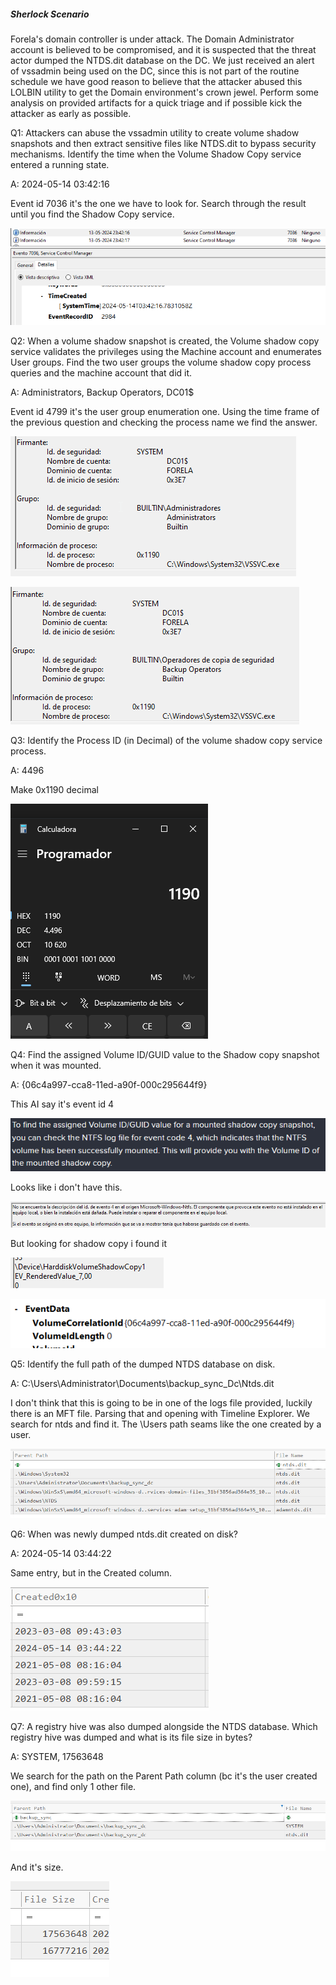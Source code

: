 
##### Sherlock Scenario

Forela's domain controller is under attack. The Domain Administrator account is believed to be compromised, and it is suspected that the threat actor dumped the NTDS.dit database on the DC. We just received an alert of vssadmin being used on the DC, since this is not part of the routine schedule we have good reason to believe that the attacker abused this LOLBIN utility to get the Domain environment's crown jewel. Perform some analysis on provided artifacts for a quick triage and if possible kick the attacker as early as possible.



Q1: Attackers can abuse the vssadmin utility to create volume shadow snapshots and then extract sensitive files like NTDS.dit to bypass security mechanisms. Identify the time when the Volume Shadow Copy service entered a running state.

A: 2024-05-14 03:42:16

Event id 7036 it's the one we have to look for. Search through the result until you find the Shadow Copy service.

![](../../Img/Pasted%20image%2020250427145931.png)

Q2: When a volume shadow snapshot is created, the Volume shadow copy service validates the privileges using the Machine account and enumerates User groups. Find the two user groups the volume shadow copy process queries and the machine account that did it.

A: Administrators, Backup Operators, DC01$

Event id 4799 it's the user group enumeration one. Using the time frame of the previous question and checking the process name we find the answer.

![](../../Img/Pasted%20image%2020250427150656.png)

![](../../Img/Pasted%20image%2020250427150644.png)

Q3: Identify the Process ID (in Decimal) of the volume shadow copy service process.

A: 4496

Make 0x1190 decimal

![](../../Img/Pasted%20image%2020250427150855.png)

Q4: Find the assigned Volume ID/GUID value to the Shadow copy snapshot when it was mounted.

A: {06c4a997-cca8-11ed-a90f-000c295644f9}

This AI say it's event id 4

![](../../Img/Pasted%20image%2020250427151758.png)

Looks like i don't have this.

![](../../Img/Pasted%20image%2020250427151927.png)

But looking for shadow copy i found it

![](../../Img/Pasted%20image%2020250427152032.png)

![](../../Img/Pasted%20image%2020250427152041.png)

Q5: Identify the full path of the dumped NTDS database on disk.

A: C:\Users\Administrator\Documents\backup_sync_Dc\Ntds.dit

I don't think that this is going to be in one of the logs file provided, luckily there is an MFT file.
Parsing that and opening with Timeline Explorer. We search for ntds and find it.
The \Users path seams like the one created by a user.

![](../../Img/Pasted%20image%2020250427152430.png)

Q6: When was newly dumped ntds.dit created on disk?

A: 2024-05-14 03:44:22

Same entry, but in the Created column.

![](../../Img/Pasted%20image%2020250427152542.png)


Q7: A registry hive was also dumped alongside the NTDS database. Which registry hive was dumped and what is its file size in bytes?

A: SYSTEM, 17563648

We search for the path on the Parent Path column (bc it's the user created one), and find only 1 other file.

![](../../Img/Pasted%20image%2020250427152801.png)

And it's size.

![](../../Img/Pasted%20image%2020250427152816.png)
